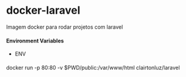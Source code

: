 # docker-laravel
Imagem docker para rodar projetos com laravel


#### Environment Variables
* ENV

####
docker run -p 80:80 -v $PWD/public:/var/www/html clairtonluz/laravel